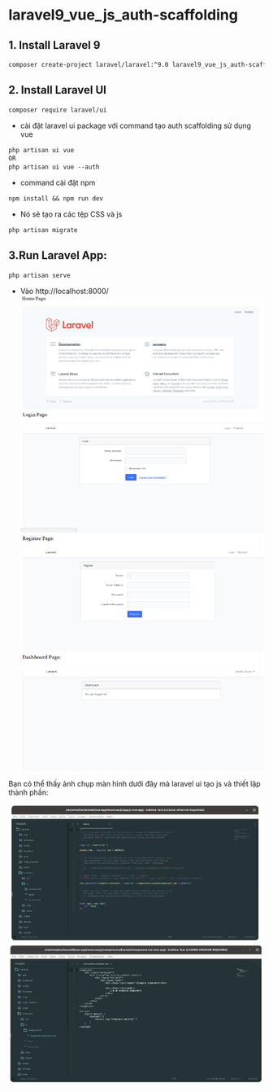 # laravel9_vue_js_auth-scaffolding
## 1. Install Laravel 9
```Dockerfile
composer create-project laravel/laravel:^9.0 laravel9_vue_js_auth-scaffolding
```
## 2. Install Laravel UI
```Dockerfile
composer require laravel/ui
```
- cài đặt laravel ui package với command tạo  auth scaffolding sử dụng vue
```Dockerfile
php artisan ui vue 
OR 
php artisan ui vue --auth
```
- command cài đặt npm
```Dockerfile
npm install && npm run dev
```
- Nó sẽ tạo ra các tệp CSS và js
```Dockerfile
php artisan migrate
```
## 3.Run Laravel App:
```Dockerfile
php artisan serve
```
- Vào http://localhost:8000/
 ![Container](a.png)
 ![Container](a1.png)
 ![Container](a2.png)
 ![Container](a3.png)
 
Bạn có thể thấy ảnh chụp màn hình dưới đây mà laravel ui tạo js và thiết lập thành phần:

![Container](a4.png)
![Container](a5.png)
